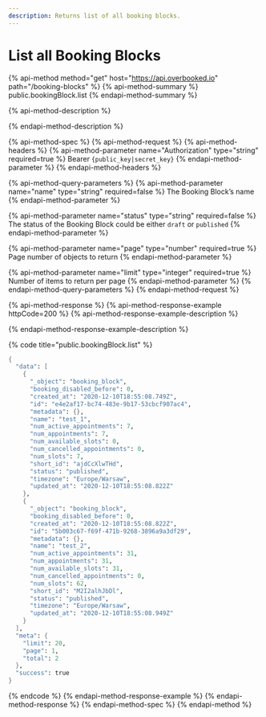 ```yaml
---
description: Returns list of all booking blocks.
---
```


# List all Booking Blocks

{% api-method method="get" host="https://api.overbooked.io" path="/booking-blocks" %}
{% api-method-summary %}
public.bookingBlock.list
{% endapi-method-summary %}

{% api-method-description %}

{% endapi-method-description %}

{% api-method-spec %}
{% api-method-request %}
{% api-method-headers %}
{% api-method-parameter name="Authorization" type="string" required=true %}
Bearer `{public_key|secret_key}`
{% endapi-method-parameter %}
{% endapi-method-headers %}

{% api-method-query-parameters %}
{% api-method-parameter name="name" type="string" required=false %}
The Booking Block’s name
{% endapi-method-parameter %}

{% api-method-parameter name="status" type="string" required=false %}
The status of the Booking Block could be either `draft` or `published`
{% endapi-method-parameter %}

{% api-method-parameter name="page" type="number" required=true %}
Page number of objects to return
{% endapi-method-parameter %}

{% api-method-parameter name="limit" type="integer" required=true %}
Number of items to return per page
{% endapi-method-parameter %}
{% endapi-method-query-parameters %}
{% endapi-method-request %}

{% api-method-response %}
{% api-method-response-example httpCode=200 %}
{% api-method-response-example-description %}

{% endapi-method-response-example-description %}

{% code title="public.bookingBlock.list" %}
```scheme
{
  "data": [
    {
      "_object": "booking_block",
      "booking_disabled_before": 0,
      "created_at": "2020-12-10T18:55:08.749Z",
      "id": "e4e2af17-bc74-483e-9b17-53cbcf907ac4",
      "metadata": {},
      "name": "test_1",
      "num_active_appointments": 7,
      "num_appointments": 7,
      "num_available_slots": 0,
      "num_cancelled_appointments": 0,
      "num_slots": 7,
      "short_id": "ajdCcXlwTHd",
      "status": "published",
      "timezone": "Europe/Warsaw",
      "updated_at": "2020-12-10T18:55:08.822Z"
    },
    {
      "_object": "booking_block",
      "booking_disabled_before": 0,
      "created_at": "2020-12-10T18:55:08.822Z",
      "id": "5b003c67-f69f-471b-9268-3896a9a3df29",
      "metadata": {},
      "name": "test_2",
      "num_active_appointments": 31,
      "num_appointments": 31,
      "num_available_slots": 31,
      "num_cancelled_appointments": 0,
      "num_slots": 62,
      "short_id": "M2I2alhJbDl",
      "status": "published",
      "timezone": "Europe/Warsaw",
      "updated_at": "2020-12-10T18:55:08.949Z"
    }
  ],
  "meta": {
    "limit": 20,
    "page": 1,
    "total": 2
  },
  "success": true
}
```
{% endcode %}
{% endapi-method-response-example %}
{% endapi-method-response %}
{% endapi-method-spec %}
{% endapi-method %}

